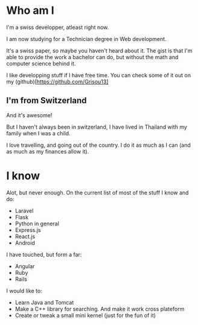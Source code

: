 # Who am I

I'm a swiss developper, atleast right now.

I am now studying for a Technician degree in Web development.

It's a swiss paper, so maybe you haven't heard about it.
The gist is that I'm able to provide the work a bachelor can do, but without the math and computer science behind it.

I like developping stuff if I have free time. You can check some of it out on my (github)[https://github.com/Grisou13]

## I'm from Switzerland

And it's awesome!

But I haven't always been in switzerland, I have lived in Thailand with my family when I was a child.

I love travelling, and going out of the country. I do it as much as I can (and as much as my finances allow it).

# I know

Alot, but never enough. On the current list of most of the stuff I know and do:

 - Laravel
 - Flask
 - Python in general
 - Express.js
 - React.js
 - Android

I have touched, but form a far:

 - Angular
 - Ruby
 - Rails

I would like to:
 - Learn Java and Tomcat
 - Make a C++ library for searching. And make it work cross plateform
 - Create or tweak a small mini kernel (just for the fun of it)
